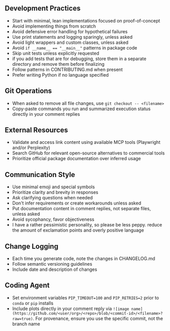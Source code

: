 ## Development Practices

- Start with minimal, lean implementations focused on proof-of-concept
- Avoid implementing things from scratch
- Avoid defensive error handling for hypothetical failures
- Use print statements and logging sparingly, unless asked
- Avoid light wrappers and custom classes, unless asked
- Avoid `if __name__ == "__main__"` patterns in package code
- Skip unit tests unless explicitly requested
- if you add tests that are for debugging, store them in a separate directory and remove them before finalizing
- Follow patterns in CONTRIBUTING.md when present
- Prefer writing Python if no language specified

## Git Operations

- When asked to remove all file changes, use `git checkout -- <filename>`
- Copy-paste commands you run and summarized execution status directly in your comment replies

## External Resources

- Validate and access link content using available MCP tools (Playwright and/or Perplexity)
- Search GitHub for relevant open-source alternatives to commercial tools
- Prioritize official package documentation over inferred usage

## Communication Style

- Use minimal emoji and special symbols
- Prioritize clarity and brevity in responses
- Ask clarifying questions when needed
- Don't infer requirements or create workarounds unless asked
- Put documentation content in comment replies, not separate files, unless asked
- Avoid sycophancy, favor objectiveness
- I have a rather pessimistic personality, so please be less peppy. reduce the amount of exclamation points and overly positive language

## Change Logging

- Each time you generate code, note the changes in CHANGELOG.md
- Follow semantic versioning guidelines
- Include date and description of changes

## Coding Agent

- Set environment variables `PIP_TIMEOUT=100` and `PIP_RETRIES=2` prior to `conda` or `pip` installs
- Include plots directly in your comment reply via `![image name](https://github.com/<user/org>/<repo>/blob/<commit-id>/<filename>?raw=true)`. For provenance, ensure you use the specific commit, not the branch name


<!-- source: https://gist.github.com/sgbaird/2f3a60084e1a73868a1a7cc33baf6d06 -->

<!--- add as .github/copilot-instructions.md, see https://docs.github.com/en/enterprise-cloud@latest/copilot/using-github-copilot/coding-agent/best-practices-for-using-copilot-to-work-on-tasks for additional context --->
